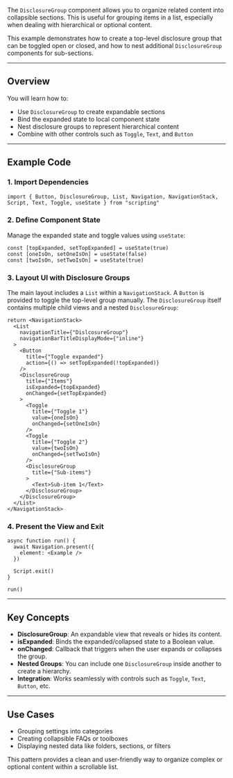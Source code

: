 The `DisclosureGroup` component allows you to organize related content into collapsible sections. This is useful for grouping items in a list, especially when dealing with hierarchical or optional content.

This example demonstrates how to create a top-level disclosure group that can be toggled open or closed, and how to nest additional `DisclosureGroup` components for sub-sections.

---

## Overview

You will learn how to:

* Use `DisclosureGroup` to create expandable sections
* Bind the expanded state to local component state
* Nest disclosure groups to represent hierarchical content
* Combine with other controls such as `Toggle`, `Text`, and `Button`

---

## Example Code

### 1. Import Dependencies

```tsx
import { Button, DisclosureGroup, List, Navigation, NavigationStack, Script, Text, Toggle, useState } from "scripting"
```

### 2. Define Component State

Manage the expanded state and toggle values using `useState`:

```tsx
const [topExpanded, setTopExpanded] = useState(true)
const [oneIsOn, setOneIsOn] = useState(false)
const [twoIsOn, setTwoIsOn] = useState(true)
```

### 3. Layout UI with Disclosure Groups

The main layout includes a `List` within a `NavigationStack`. A `Button` is provided to toggle the top-level group manually. The `DisclosureGroup` itself contains multiple child views and a nested `DisclosureGroup`:

```tsx
return <NavigationStack>
  <List
    navigationTitle={"DislcosureGroup"}
    navigationBarTitleDisplayMode={"inline"}
  >
    <Button
      title={"Toggle expanded"}
      action={() => setTopExpanded(!topExpanded)}
    />
    <DisclosureGroup
      title={"Items"}
      isExpanded={topExpanded}
      onChanged={setTopExpanded}
    >
      <Toggle
        title={"Toggle 1"}
        value={oneIsOn}
        onChanged={setOneIsOn}
      />
      <Toggle
        title={"Toggle 2"}
        value={twoIsOn}
        onChanged={setTwoIsOn}
      />
      <DisclosureGroup
        title={"Sub-items"}
      >
        <Text>Sub-item 1</Text>
      </DisclosureGroup>
    </DisclosureGroup>
  </List>
</NavigationStack>
```

### 4. Present the View and Exit

```tsx
async function run() {
  await Navigation.present({
    element: <Example />
  })

  Script.exit()
}

run()
```

---

## Key Concepts

* **DisclosureGroup**: An expandable view that reveals or hides its content.
* **isExpanded**: Binds the expanded/collapsed state to a Boolean value.
* **onChanged**: Callback that triggers when the user expands or collapses the group.
* **Nested Groups**: You can include one `DisclosureGroup` inside another to create a hierarchy.
* **Integration**: Works seamlessly with controls such as `Toggle`, `Text`, `Button`, etc.

---

## Use Cases

* Grouping settings into categories
* Creating collapsible FAQs or toolboxes
* Displaying nested data like folders, sections, or filters

This pattern provides a clean and user-friendly way to organize complex or optional content within a scrollable list.
